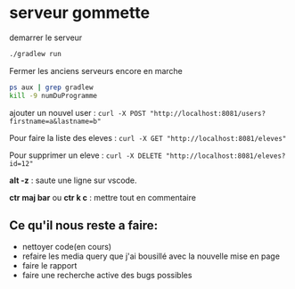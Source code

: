 # serveur gommette

demarrer le serveur
```bash
./gradlew run
```

Fermer les anciens serveurs encore en marche
```bash
ps aux | grep gradlew
kill -9 numDuProgramme
```

ajouter un nouvel user :
`curl -X POST "http://localhost:8081/users?firstname=a&lastname=b"`

Pour faire la liste des eleves :
`curl -X GET "http://localhost:8081/eleves"`

Pour supprimer un eleve :
`curl -X DELETE "http://localhost:8081/eleves?id=12"`

**alt -z** : saute une ligne sur vscode.

**ctr maj bar**  ou **ctr k c** : mettre tout en commentaire

## Ce qu'il nous reste a faire:


- nettoyer code(en cours)
- refaire les media query que j'ai bousillé avec la nouvelle mise en page
- faire le rapport
- faire une recherche active des bugs possibles
